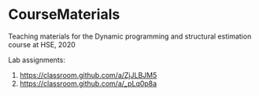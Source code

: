 # CourseMaterials
Teaching materials for the Dynamic programming and structural estimation course at HSE, 2020

Lab assignments:
1. https://classroom.github.com/a/ZjJLBJM5
2. https://classroom.github.com/a/_pLq0p8a
